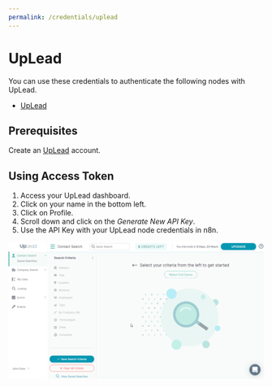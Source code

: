 ```yaml
---
permalink: /credentials/uplead
---
```


# UpLead

You can use these credentials to authenticate the following nodes with UpLead.
- [UpLead](../../nodes-library/nodes/UpLead/README.md)

## Prerequisites

Create an [UpLead](https://uplead.com/) account.

## Using Access Token

1. Access your UpLead dashboard.
2. Click on your name in the bottom left.
3. Click on Profile.
4. Scroll down and click on the *Generate New API Key*.
5. Use the API Key with your UpLead node credentials in n8n.

![Getting UpLead credentials](./using-access-token.gif)
